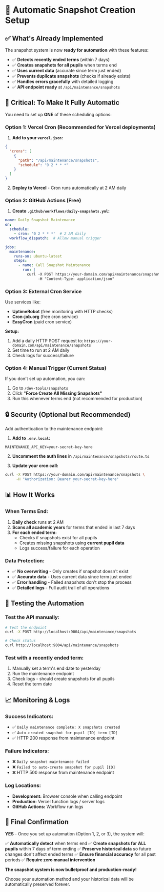# 🔄 Automatic Snapshot Creation Setup

## ✅ What's Already Implemented

The snapshot system is now **ready for automation** with these features:

- ✅ **Detects recently ended terms** (within 7 days)
- ✅ **Creates snapshots for all pupils** when terms end
- ✅ **Uses current data** (accurate since term just ended)
- ✅ **Prevents duplicate snapshots** (checks if already exists)
- ✅ **Handles errors gracefully** with detailed logging
- ✅ **API endpoint ready** at `/api/maintenance/snapshots`

## 🚨 Critical: To Make It Fully Automatic

You need to set up **ONE** of these scheduling options:

### Option 1: Vercel Cron (Recommended for Vercel deployments)

1. **Add to your `vercel.json`:**
```json
{
  "crons": [
    {
      "path": "/api/maintenance/snapshots",
      "schedule": "0 2 * * *"
    }
  ]
}
```

2. **Deploy to Vercel** - Cron runs automatically at 2 AM daily

### Option 2: GitHub Actions (Free)

1. **Create `.github/workflows/daily-snapshots.yml`:**
```yaml
name: Daily Snapshot Maintenance
on:
  schedule:
    - cron: '0 2 * * *'  # 2 AM daily
  workflow_dispatch:  # Allow manual trigger

jobs:
  maintenance:
    runs-on: ubuntu-latest
    steps:
      - name: Call Snapshot Maintenance
        run: |
          curl -X POST https://your-domain.com/api/maintenance/snapshots \
               -H "Content-Type: application/json"
```

### Option 3: External Cron Service

Use services like:
- **UptimeRobot** (free monitoring with HTTP checks)
- **Cron-job.org** (free cron service)
- **EasyCron** (paid cron service)

**Setup:**
1. Add a daily HTTP POST request to: `https://your-domain.com/api/maintenance/snapshots`
2. Set time to run at 2 AM daily
3. Check logs for success/failure

### Option 4: Manual Trigger (Current Status)

If you don't set up automation, you can:
1. Go to `/dev-tools/snapshots`
2. Click **"Force Create All Missing Snapshots"**
3. Run this whenever terms end (not recommended for production)

## 🔒 Security (Optional but Recommended)

Add authentication to the maintenance endpoint:

1. **Add to `.env.local`:**
```
MAINTENANCE_API_KEY=your-secret-key-here
```

2. **Uncomment the auth lines** in `/api/maintenance/snapshots/route.ts`

3. **Update your cron call:**
```bash
curl -X POST https://your-domain.com/api/maintenance/snapshots \
     -H "Authorization: Bearer your-secret-key-here"
```

## 📊 How It Works

### When Terms End:
1. **Daily check** runs at 2 AM
2. **Scans all academic years** for terms that ended in last 7 days
3. **For each ended term:**
   - Checks if snapshots exist for all pupils
   - Creates missing snapshots using **current pupil data**
   - Logs success/failure for each operation

### Data Protection:
- ✅ **No overwriting** - Only creates if snapshot doesn't exist
- ✅ **Accurate data** - Uses current data since term just ended
- ✅ **Error handling** - Failed snapshots don't stop the process
- ✅ **Detailed logs** - Full audit trail of all operations

## 🧪 Testing the Automation

### Test the API manually:
```bash
# Test the endpoint
curl -X POST http://localhost:9004/api/maintenance/snapshots

# Check status
curl http://localhost:9004/api/maintenance/snapshots
```

### Test with a recently ended term:
1. Manually set a term's end date to yesterday
2. Run the maintenance endpoint
3. Check logs - should create snapshots for all pupils
4. Reset the term date

## 📈 Monitoring & Logs

### Success Indicators:
- ✅ `Daily maintenance complete: X snapshots created`
- ✅ `Auto-created snapshot for pupil [ID] term [ID]`
- ✅ HTTP 200 response from maintenance endpoint

### Failure Indicators:
- ❌ `Daily snapshot maintenance failed`
- ❌ `Failed to auto-create snapshot for pupil [ID]`
- ❌ HTTP 500 response from maintenance endpoint

### Log Locations:
- **Development:** Browser console when calling endpoint
- **Production:** Vercel function logs / server logs
- **GitHub Actions:** Workflow run logs

## 🎯 Final Confirmation

**YES** - Once you set up automation (Option 1, 2, or 3), the system will:

✅ **Automatically detect** when terms end
✅ **Create snapshots for ALL pupils** within 7 days of term ending
✅ **Preserve historical data** so future changes don't affect ended terms
✅ **Ensure financial accuracy** for all past periods
✅ **Require zero manual intervention**

**The snapshot system is now bulletproof and production-ready!**

Choose your automation method and your historical data will be automatically preserved forever. 